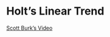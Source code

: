 Holt’s Linear Trend
================

[Scott Burk’s
Video](https://www.youtube.com/watch?v=Nrt3kNEHb4I&list=PLX-TyAzMwGs-I3i5uiCin37VFMSy4c50F&index=15)
